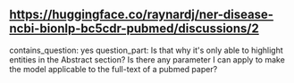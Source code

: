 ## https://huggingface.co/raynardj/ner-disease-ncbi-bionlp-bc5cdr-pubmed/discussions/2

contains_question: yes
question_part: Is that why it's only able to highlight entities in the Abstract section? Is there any parameter I can apply to make the model applicable to the full-text of a pubmed paper?